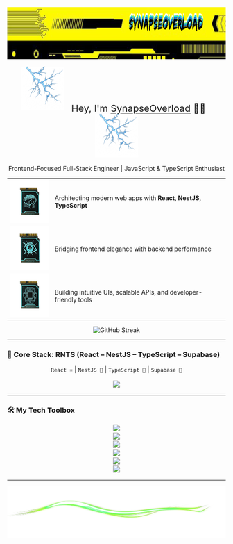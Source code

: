 <img src="./desing_header.png" style="width: 100%;"  height='120'/>

<p align="center">
  <img src="./design_1.webp" alt="Design" height="100" />
  &nbsp;&nbsp;
  <span style="font-size: 22px; vertical-align: middle;">
    Hey, I'm <a href="https://github.com/MaxGras">SynapseOverload</a> 👨‍💻
  </span>
  &nbsp;&nbsp;
  <img src="./design_1.webp" alt="Design" height="100" =/>
</p>

<p align="center">
  Frontend-Focused Full-Stack Engineer | JavaScript & TypeScript Enthusiast
</p>

<div align="center">

|                                                                                          |                                                                              |
| ---------------------------------------------------------------------------------------- | ---------------------------------------------------------------------------- |
| <img src='./BrainMeltProgram.webp' height='100'>                            | Architecting modern web apps with <strong>React, NestJS, TypeScript</strong> |
|  <img src='./MadnessProgram.webp' height='100'>                          | Bridging frontend elegance with backend performance                          |
| <img src='./GenericProgram.webp' height='100'> | Building intuitive UIs, scalable APIs, and developer-friendly tools          |

</div>

<p align="center">
  <img src="https://github-readme-streak-stats.herokuapp.com/?user=OlehDev&theme=tokyonight" alt="GitHub Streak" />
</p>

---

### 🧰 Core Stack: RNTS (React – NestJS – TypeScript – Supabase)

<p align="center">
  <code>React ⚛️</code> | <code>NestJS 🚀</code> | <code>TypeScript 🦕</code> | <code>Supabase 🧩</code><br/><br/>
  <img src="https://skillicons.dev/icons?i=react,nestjs,typescript,supabase" />
</p>

---

### 🛠️ My Tech Toolbox

<p align="center">
  <!-- Row 1: 4 icons -->
  <img src="https://skillicons.dev/icons?i=react,nextjs,ts,js" />
  <br />

  <!-- Row 2: 6 icons -->
  <img src="https://skillicons.dev/icons?i=redux,tailwind,materialui,svelte,html,css" />
  <br />

  <!-- Row 3: 8 icons -->
  <img src="https://skillicons.dev/icons?i=nodejs,express,firebase,supabase,mongodb,postgres,prisma,vite" />
  <br />

  <!-- Row 4: 8 icons -->
  <img src="https://skillicons.dev/icons?i=git,github,vercel,figma,linux,bash,docker,nginx" />
  <br />

  <!-- Row 5: 6 icons -->
  <img src="https://skillicons.dev/icons?i=jest,py,fastapi,postman,threejs,graphql" />
  <br />

  <!-- Row 6: 4 icons -->
  <img src="https://skillicons.dev/icons?i=c,cpp,arduino,raspberrypi" />
</p>

---

<p align="center">
 <img src="./img_3.png" style="width: 100%;"  height='120'/>
</p>

